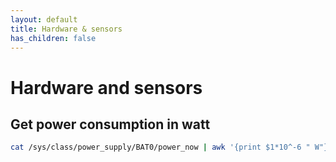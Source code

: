 ```yaml
---
layout: default
title: Hardware & sensors
has_children: false
---
```


# Hardware and sensors

## Get power consumption in watt

```bash
cat /sys/class/power_supply/BAT0/power_now | awk '{print $1*10^-6 " W"}'
```

